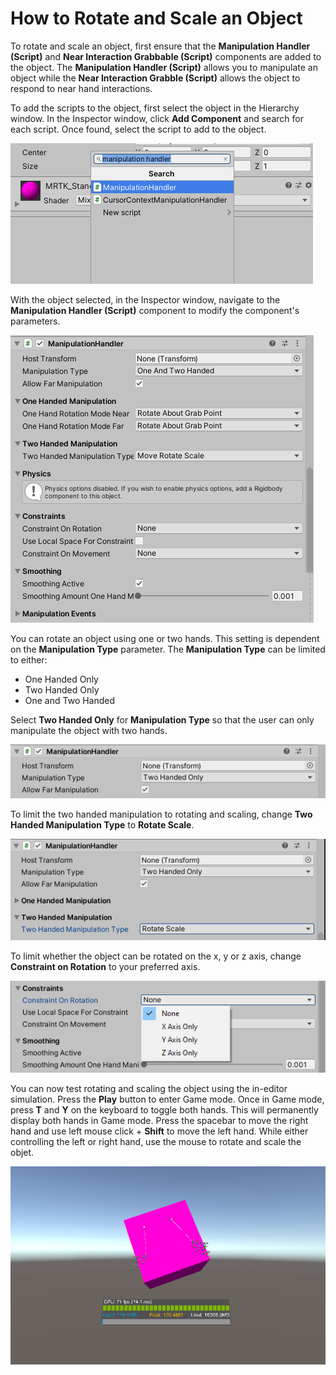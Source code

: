 # How to Rotate and Scale an Object

To rotate and scale an object, first ensure that the **Manipulation Handler (Script)** and **Near Interaction Grabbable (Script)** components are added to the object. The **Manipulation Handler (Script)** allows you to manipulate an object while the **Near Interaction Grabble (Script)** allows the object to respond to near hand interactions.

To add the scripts to the object, first select the object in the Hierarchy window. In the Inspector window, click **Add Component** and search for each script. Once found, select the script to add to the object.

![Add Scripts](../../../.gitbook/assets/how_to_rotate_and_scale_an_object/manipulation_handler.PNG)

With the object selected, in the Inspector window, navigate to the **Manipulation Handler (Script)** component to modify the component's parameters.

![Manipulation Handler parameters](../../../.gitbook/assets/how_to_rotate_and_scale_an_object/manipulation_handler_parameters.PNG)

You can rotate an object using one or two hands. This setting is dependent on the **Manipulation Type** parameter. The **Manipulation Type** can be limited to either:
- One Handed Only
- Two Handed Only
- One and Two Handed

Select **Two Handed Only** for **Manipulation Type** so that the user can only manipulate the object with two hands.

![Manipulation Type](../../../.gitbook/assets/how_to_rotate_and_scale_an_object/two_handed_only.PNG)

To limit the two handed manipulation to rotating and scaling, change **Two Handed Manipulation Type** to **Rotate Scale**.

![Rotate Scale](../../../.gitbook/assets/how_to_rotate_and_scale_an_object/rotate_scale.PNG)

To limit whether the object can be rotated on the x, y or z axis, change **Constraint on Rotation** to your preferred axis.

![Constraint on Rotation](../../../.gitbook/assets/how_to_rotate_and_scale_an_object/rotation_constraint.PNG)

You can now test rotating and scaling the object using the in-editor simulation. Press the **Play** button to enter Game mode. Once in Game mode, press **T** and **Y** on the keyboard to toggle both hands. This will permanently display both hands in Game mode. Press the spacebar to move the right hand and use left mouse click + **Shift** to move the left hand. While either controlling the left or right hand, use the mouse to rotate and scale the objet.

![Add object and action](../../../.gitbook/assets/how_to_rotate_and_scale_an_object/rotate_scale_simulation.PNG)